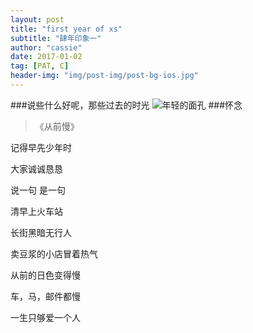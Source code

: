 ```yaml
---
layout: post
title: "first year of xs"
subtitle: "肆年印象一"
author: "cassie"
date: 2017-01-02
tag: [PAT, C]
header-img: "img/post-img/post-bg-ios.jpg"
---
```

###说些什么好呢，那些过去的时光
![年轻的面孔](http://cassie-chz.github.io/img/backup/post-bg-universe.jpg)
###怀念
>《从前慢》

记得早先少年时

大家诚诚恳恳

说一句 是一句

清早上火车站

长街黑暗无行人

卖豆浆的小店冒着热气

从前的日色变得慢

车，马，邮件都慢

一生只够爱一个人 

```